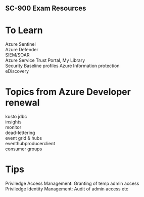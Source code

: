 ## SC-900 Exam Resources

# To Learn  
Azure Sentinel  
Azure Defender  
SIEM/SOAR  
Azure Service Trust Portal, My Library  
Security Baseline profiles
Azure Information protection  
eDiscovery  

# Topics from Azure Developer renewal
kusto jdbc  
insights  
monitor  
dead-lettering  
event grid & hubs  
eventhubproducerclient  
consumer groups  

# Tips
Priviledge Access Management: Granting of temp admin access  
Priviledge Identity Management: Audit of admin access etc  
